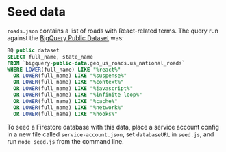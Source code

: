 # Seed data

`roads.json` contains a list of roads with React-related terms. The query run
against the
[BigQuery Public Dataset](https://cloud.google.com/bigquery/public-data/) was:

```sql
BQ public dataset
SELECT full_name, state_name
FROM `bigquery-public-data.geo_us_roads.us_national_roads`
WHERE LOWER(full_name) LIKE "%react%"
  OR LOWER(full_name) LIKE "%suspense%"
  OR LOWER(full_name) LIKE "%context%"
  OR LOWER(full_name) LIKE "%javascript%"
  OR LOWER(full_name) LIKE "%infinite loop%"
  OR LOWER(full_name) LIKE "%cache%"
  OR LOWER(full_name) LIKE "%network%"
  OR LOWER(full_name) LIKE "%hooks%"
```

To seed a Firestore database with this data, place a service account config in a
new file called `service-account.json`, set `databaseURL` in `seed.js`, and run
`node seed.js` from the command line.
